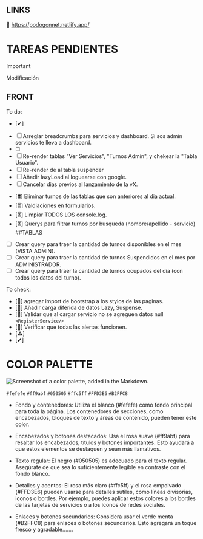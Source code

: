 ## LINKS

🔗 https://podogonnet.netlify.app/

# TAREAS PENDIENTES

> [!IMPORTANT]
> Modificación

## FRONT
To do:
- [✔]
- [ ] Arreglar breadcrumbs para servicios y dashboard. Si sos admin servicios te lleva a dashboard.
- [ ] 
- [ ] Re-render tablas "Ver Servicios", "Turnos Admin", y chekear la "Tabla Usuario".
- [ ] Re-render de al tabla suspender
- [ ] Añadir lazyLoad al loguearse con google.
- [ ] Cancelar dias previos al lanzamiento de la vX.
- [❗❗] Eliminar turnos de las tablas que son anteriores al dia actual.
- [⏳] Valdiaciones en formularios.
- [⏳] Limpiar TODOS LOS console.log.
- [⏳] Querys para filtrar turnos por busqueda (nombre/apellido - servicio)
##TABLAS
- [ ] Crear query para traer la cantidad de turnos disponibles en el mes (VISTA ADMIN).
- [ ] Crear query para traer la cantidad de turnos Suspendidos en el mes por ADMINISTRADOR.
- [ ] Crear query para traer la cantidad de turnos ocupados del día (con todos los datos del turno).

To check:
- [📌] agregar import de bootstrap a los stylos de las paginas.
- [📌] Añadir carga diferida de datos Lazy, Suspense.
- [📌] Validar que al cargar servicio no se agreguen datos null `<RegisterService/>`
- [📌] Verificar que todas las alertas funcionen.
- [⚠️]
- [✔]

# COLOR PALETTE

![Screenshot of a color palette, added in the Markdown.](https://github.com/EzeArc/Proyecto-PodoGonnet/blob/main/PodoFrontGonnet/src/assets/color-palette-podologia.png)

`#fefefe`
`#ff9abf`
`#050505`
`#ffc5ff`
`#FFD3E6`
`#B2FFC8`

- Fondo y contenedores: Utiliza el blanco (#fefefe) como fondo principal para toda la página. Los contenedores de secciones, como encabezados, bloques de texto y áreas de contenido, pueden tener este color.

- Encabezados y botones destacados: Usa el rosa suave (#ff9abf) para resaltar los encabezados, títulos y botones importantes. Esto ayudará a que estos elementos se destaquen y sean más llamativos.

- Texto regular: El negro (#050505) es adecuado para el texto regular. Asegúrate de que sea lo suficientemente legible en contraste con el fondo blanco.

- Detalles y acentos: El rosa más claro (#ffc5ff) y el rosa empolvado (#FFD3E6) pueden usarse para detalles sutiles, como líneas divisorias, iconos o bordes. Por ejemplo, puedes aplicar estos colores a los bordes de las tarjetas de servicios o a los íconos de redes sociales.

- Enlaces y botones secundarios: Considera usar el verde menta (#B2FFC8) para enlaces o botones secundarios. Esto agregará un toque fresco y agradable.......
